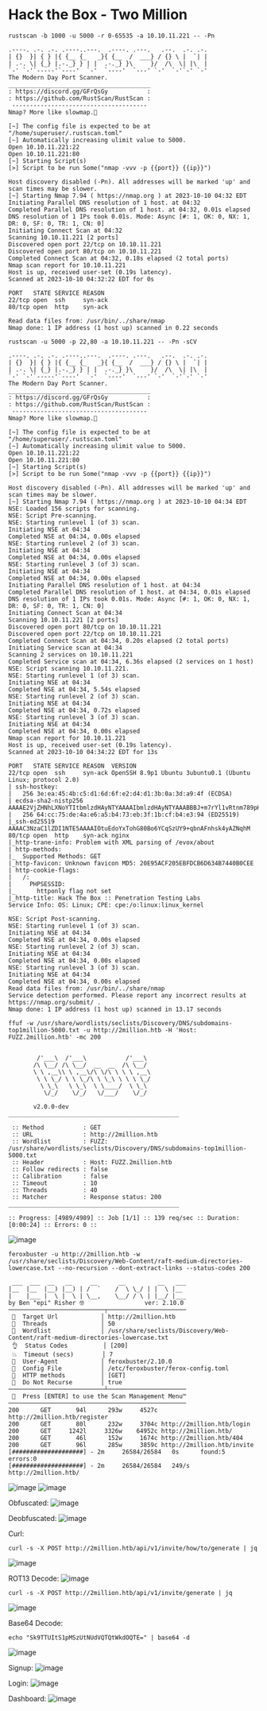 # Hack the Box - Two Million

```shell
rustscan -b 1000 -u 5000 -r 0-65535 -a 10.10.11.221 -- -Pn
```
```shell
.----. .-. .-. .----..---.  .----. .---.   .--.  .-. .-.
| {}  }| { } |{ {__ {_   _}{ {__  /  ___} / {} \ |  `| |
| .-. \| {_} |.-._} } | |  .-._} }\     }/  /\  \| |\  |
`-' `-'`-----'`----'  `-'  `----'  `---' `-'  `-'`-' `-'
The Modern Day Port Scanner.
________________________________________
: https://discord.gg/GFrQsGy           :
: https://github.com/RustScan/RustScan :
 --------------------------------------
Nmap? More like slowmap.🐢

[~] The config file is expected to be at "/home/superuser/.rustscan.toml"
[~] Automatically increasing ulimit value to 5000.
Open 10.10.11.221:22
Open 10.10.11.221:80
[~] Starting Script(s)
[>] Script to be run Some("nmap -vvv -p {{port}} {{ip}}")

Host discovery disabled (-Pn). All addresses will be marked 'up' and scan times may be slower.
[~] Starting Nmap 7.94 ( https://nmap.org ) at 2023-10-10 04:32 EDT
Initiating Parallel DNS resolution of 1 host. at 04:32
Completed Parallel DNS resolution of 1 host. at 04:32, 0.01s elapsed
DNS resolution of 1 IPs took 0.01s. Mode: Async [#: 1, OK: 0, NX: 1, DR: 0, SF: 0, TR: 1, CN: 0]
Initiating Connect Scan at 04:32
Scanning 10.10.11.221 [2 ports]
Discovered open port 22/tcp on 10.10.11.221
Discovered open port 80/tcp on 10.10.11.221
Completed Connect Scan at 04:32, 0.18s elapsed (2 total ports)
Nmap scan report for 10.10.11.221
Host is up, received user-set (0.19s latency).
Scanned at 2023-10-10 04:32:22 EDT for 0s

PORT   STATE SERVICE REASON
22/tcp open  ssh     syn-ack
80/tcp open  http    syn-ack

Read data files from: /usr/bin/../share/nmap
Nmap done: 1 IP address (1 host up) scanned in 0.22 seconds
```

```shell
rustscan -u 5000 -p 22,80 -a 10.10.11.221 -- -Pn -sCV
```
```shell
.----. .-. .-. .----..---.  .----. .---.   .--.  .-. .-.
| {}  }| { } |{ {__ {_   _}{ {__  /  ___} / {} \ |  `| |
| .-. \| {_} |.-._} } | |  .-._} }\     }/  /\  \| |\  |
`-' `-'`-----'`----'  `-'  `----'  `---' `-'  `-'`-' `-'
The Modern Day Port Scanner.
________________________________________
: https://discord.gg/GFrQsGy           :
: https://github.com/RustScan/RustScan :
 --------------------------------------
Nmap? More like slowmap.🐢

[~] The config file is expected to be at "/home/superuser/.rustscan.toml"
[~] Automatically increasing ulimit value to 5000.
Open 10.10.11.221:22
Open 10.10.11.221:80
[~] Starting Script(s)
[>] Script to be run Some("nmap -vvv -p {{port}} {{ip}}")

Host discovery disabled (-Pn). All addresses will be marked 'up' and scan times may be slower.
[~] Starting Nmap 7.94 ( https://nmap.org ) at 2023-10-10 04:34 EDT
NSE: Loaded 156 scripts for scanning.
NSE: Script Pre-scanning.
NSE: Starting runlevel 1 (of 3) scan.
Initiating NSE at 04:34
Completed NSE at 04:34, 0.00s elapsed
NSE: Starting runlevel 2 (of 3) scan.
Initiating NSE at 04:34
Completed NSE at 04:34, 0.00s elapsed
NSE: Starting runlevel 3 (of 3) scan.
Initiating NSE at 04:34
Completed NSE at 04:34, 0.00s elapsed
Initiating Parallel DNS resolution of 1 host. at 04:34
Completed Parallel DNS resolution of 1 host. at 04:34, 0.01s elapsed
DNS resolution of 1 IPs took 0.01s. Mode: Async [#: 1, OK: 0, NX: 1, DR: 0, SF: 0, TR: 1, CN: 0]
Initiating Connect Scan at 04:34
Scanning 10.10.11.221 [2 ports]
Discovered open port 80/tcp on 10.10.11.221
Discovered open port 22/tcp on 10.10.11.221
Completed Connect Scan at 04:34, 0.20s elapsed (2 total ports)
Initiating Service scan at 04:34
Scanning 2 services on 10.10.11.221
Completed Service scan at 04:34, 6.36s elapsed (2 services on 1 host)
NSE: Script scanning 10.10.11.221.
NSE: Starting runlevel 1 (of 3) scan.
Initiating NSE at 04:34
Completed NSE at 04:34, 5.54s elapsed
NSE: Starting runlevel 2 (of 3) scan.
Initiating NSE at 04:34
Completed NSE at 04:34, 0.72s elapsed
NSE: Starting runlevel 3 (of 3) scan.
Initiating NSE at 04:34
Completed NSE at 04:34, 0.00s elapsed
Nmap scan report for 10.10.11.221
Host is up, received user-set (0.19s latency).
Scanned at 2023-10-10 04:34:22 EDT for 13s

PORT   STATE SERVICE REASON  VERSION
22/tcp open  ssh     syn-ack OpenSSH 8.9p1 Ubuntu 3ubuntu0.1 (Ubuntu Linux; protocol 2.0)
| ssh-hostkey: 
|   256 3e:ea:45:4b:c5:d1:6d:6f:e2:d4:d1:3b:0a:3d:a9:4f (ECDSA)
| ecdsa-sha2-nistp256 AAAAE2VjZHNhLXNoYTItbmlzdHAyNTYAAAAIbmlzdHAyNTYAAABBBJ+m7rYl1vRtnm789pH3IRhxI4CNCANVj+N5kovboNzcw9vHsBwvPX3KYA3cxGbKiA0VqbKRpOHnpsMuHEXEVJc=
|   256 64:cc:75:de:4a:e6:a5:b4:73:eb:3f:1b:cf:b4:e3:94 (ED25519)
|_ssh-ed25519 AAAAC3NzaC1lZDI1NTE5AAAAIOtuEdoYxTohG80Bo6YCqSzUY9+qbnAFnhsk4yAZNqhM
80/tcp open  http    syn-ack nginx
|_http-trane-info: Problem with XML parsing of /evox/about
| http-methods: 
|_  Supported Methods: GET
|_http-favicon: Unknown favicon MD5: 20E95ACF205EBFDCB6D634B7440B0CEE
| http-cookie-flags: 
|   /: 
|     PHPSESSID: 
|_      httponly flag not set
|_http-title: Hack The Box :: Penetration Testing Labs
Service Info: OS: Linux; CPE: cpe:/o:linux:linux_kernel

NSE: Script Post-scanning.
NSE: Starting runlevel 1 (of 3) scan.
Initiating NSE at 04:34
Completed NSE at 04:34, 0.00s elapsed
NSE: Starting runlevel 2 (of 3) scan.
Initiating NSE at 04:34
Completed NSE at 04:34, 0.00s elapsed
NSE: Starting runlevel 3 (of 3) scan.
Initiating NSE at 04:34
Completed NSE at 04:34, 0.00s elapsed
Read data files from: /usr/bin/../share/nmap
Service detection performed. Please report any incorrect results at https://nmap.org/submit/ .
Nmap done: 1 IP address (1 host up) scanned in 13.17 seconds
```
```shell
ffuf -w /usr/share/wordlists/seclists/Discovery/DNS/subdomains-top1million-5000.txt -u http://2million.htb -H 'Host: FUZZ.2million.htb' -mc 200
```
```shell

        /'___\  /'___\           /'___\       
       /\ \__/ /\ \__/  __  __  /\ \__/       
       \ \ ,__\\ \ ,__\/\ \/\ \ \ \ ,__\      
        \ \ \_/ \ \ \_/\ \ \_\ \ \ \ \_/      
         \ \_\   \ \_\  \ \____/  \ \_\       
          \/_/    \/_/   \/___/    \/_/       

       v2.0.0-dev
________________________________________________

 :: Method           : GET
 :: URL              : http://2million.htb
 :: Wordlist         : FUZZ: /usr/share/wordlists/seclists/Discovery/DNS/subdomains-top1million-5000.txt
 :: Header           : Host: FUZZ.2million.htb
 :: Follow redirects : false
 :: Calibration      : false
 :: Timeout          : 10
 :: Threads          : 40
 :: Matcher          : Response status: 200
________________________________________________

:: Progress: [4989/4989] :: Job [1/1] :: 139 req/sec :: Duration: [0:00:24] :: Errors: 0 ::
```

![image](https://github.com/karanshergill/Hack-the-Box/assets/83878909/0ef99e9a-bc56-47c0-8bf3-7181152fe9fb)

```shell
feroxbuster -u http://2million.htb -w /usr/share/seclists/Discovery/Web-Content/raft-medium-directories-lowercase.txt --no-recursion --dont-extract-links --status-codes 200
```
```shell
 ___  ___  __   __     __      __         __   ___
|__  |__  |__) |__) | /  `    /  \ \_/ | |  \ |__
|    |___ |  \ |  \ | \__,    \__/ / \ | |__/ |___
by Ben "epi" Risher 🤓                 ver: 2.10.0
───────────────────────────┬──────────────────────
 🎯  Target Url            │ http://2million.htb
 🚀  Threads               │ 50
 📖  Wordlist              │ /usr/share/seclists/Discovery/Web-Content/raft-medium-directories-lowercase.txt
 👌  Status Codes          │ [200]
 💥  Timeout (secs)        │ 7
 🦡  User-Agent            │ feroxbuster/2.10.0
 💉  Config File           │ /etc/feroxbuster/ferox-config.toml
 🏁  HTTP methods          │ [GET]
 🚫  Do Not Recurse        │ true
───────────────────────────┴──────────────────────
 🏁  Press [ENTER] to use the Scan Management Menu™
──────────────────────────────────────────────────
200      GET       94l      293w     4527c http://2million.htb/register
200      GET       80l      232w     3704c http://2million.htb/login
200      GET     1242l     3326w    64952c http://2million.htb/
200      GET       46l      152w     1674c http://2million.htb/404
200      GET       96l      285w     3859c http://2million.htb/invite
[####################] - 2m     26584/26584   0s      found:5       errors:0      
[####################] - 2m     26584/26584   249/s   http://2million.htb/ 
```

![image](https://github.com/karanshergill/Hack-the-Box/assets/83878909/22f029f5-2c93-4b03-9de0-3c684d5401cd)
![image](https://github.com/karanshergill/Hack-the-Box/assets/83878909/5e6f1090-1cf2-4ea3-935f-8f88533a0ebe)

Obfuscated:
![image](https://github.com/karanshergill/Hack-the-Box/assets/83878909/bee450a0-fc56-4811-8c53-8948c7ccad21)

Deobfuscated:
![image](https://github.com/karanshergill/Hack-the-Box/assets/83878909/a7b6186a-dcca-4445-8bd0-236d7cbe4e77)

Curl:
```curl
curl -s -X POST http://2million.htb/api/v1/invite/how/to/generate | jq
```
![image](https://github.com/karanshergill/Hack-the-Box/assets/83878909/cad026bd-b85f-40ce-b0f7-5ddd8907343d)

ROT13 Decode:
![image](https://github.com/karanshergill/Hack-the-Box/assets/83878909/82b1b064-3394-4f89-8678-790a919b566c)

```curl
curl -s -X POST http://2million.htb/api/v1/invite/generate | jq
```
![image](https://github.com/karanshergill/Hack-the-Box/assets/83878909/be3e9c4b-031d-4b11-8a33-56ec014abc81)

Base64 Decode:
```shell
echo "Sk9TTUItS1pMSzUtNUdVQTQtWkdOQTE=" | base64 -d
```
![image](https://github.com/karanshergill/Hack-the-Box/assets/83878909/56698181-2f81-4852-85af-ce55033f31f3)

Signup:
![image](https://github.com/karanshergill/Hack-the-Box/assets/83878909/35957105-5b23-4642-b962-17c5cf2a0a23)

Login:
![image](https://github.com/karanshergill/Hack-the-Box/assets/83878909/befaa95b-3fd1-4970-8351-60b2bf1a16e2)

Dashboard:
![image](https://github.com/karanshergill/Hack-the-Box/assets/83878909/87fd652c-b3c1-4e0f-b0c1-0241d02b5f48)
